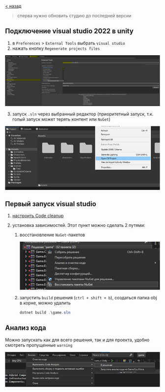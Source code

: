 [< назад][0]

> сперва нужно обновить студию до последней версии

## Подключение visual studio 2022 в unity

1.  в `Preferences` > `External Tools` выбрать `visual studio`
2.  нажать кнопку `Regenerate projects files`

![image][1]

3.  запуск `.sln` через выбранный редактор (приоритетный запуск, т.к. голый запуск может терять контент или `NuGet`)

![image][2]

## Первый запуск visual studio

1.  [настроить Code cleanup][3]

2.  установка зависимостей. Этот пункт можно сделать 2 путями:

    1. восстановление `NuGet`-пакетов

        ![image][4]

    2. запустить `build` решения (`ctrl + shift + b`), создаться папка obj в корне, можно удалить

        ```PowerShell
        dotnet build .\game.sln
        ```

## Анализ кода

Можно запускать как для всего решения, так и для проекта, удобно смотреть пропущенные `warning`

![image](../../Resources/first-start-analysis.png)

[0]: ../../README.md
[1]: ../../Resources/first-start-unity-external-tools.jpg
[2]: ../../Resources/first-start-unity-open-sln.jpg
[3]: ./0.%20Code%20cleanup.md
[4]: ../../Resources/visual-studio-restore-nuget.png
